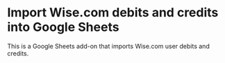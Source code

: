 # Import Wise.com debits and credits into Google Sheets
This is a Google Sheets add-on that imports Wise.com user debits and credits.
